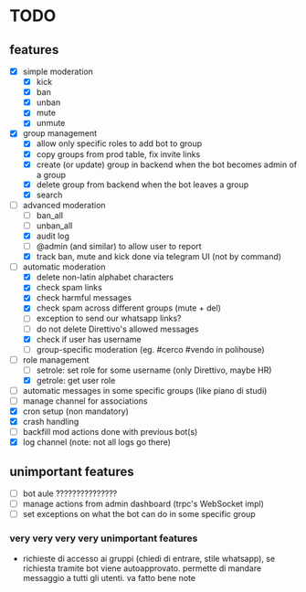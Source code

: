 # TODO

## features

- [x] simple moderation
  - [x] kick
  - [x] ban
  - [x] unban
  - [x] mute
  - [x] unmute
- [x] group management
  - [x] allow only specific roles to add bot to group
  - [x] copy groups from prod table, fix invite links
  - [x] create (or update) group in backend when the bot becomes admin of a group
  - [x] delete group from backend when the bot leaves a group
  - [x] search
- [ ] advanced moderation
  - [ ] ban_all
  - [ ] unban_all
  - [x] audit log
  - [ ] @admin (and similar) to allow user to report
  - [x] track ban, mute and kick done via telegram UI (not by command)
- [ ] automatic moderation
  - [x] delete non-latin alphabet characters 
  - [x] check spam links
  - [x] check harmful messages
  - [x] check spam across different groups (mute + del)
  - [ ] exception to send our whatsapp links?
  - [ ] do not delete Direttivo's allowed messages
  - [x] check if user has username
  - [ ] group-specific moderation (eg. #cerco #vendo in polihouse)
- [ ] role management
  - [ ] setrole: set role for some username (only Direttivo, maybe HR)
  - [x] getrole: get user role
- [ ] automatic messages in some specific groups (like piano di studi)
- [ ] manage channel for associations
- [x] cron setup (non mandatory)
- [x] crash handling
- [ ] backfill mod actions done with previous bot(s)
- [x] log channel (note: not all logs go there)

## unimportant features

- [ ] bot aule ???????????????
- [ ] manage actions from admin dashboard (trpc's WebSocket impl)
- [ ] set exceptions on what the bot can do in some specific group

### very very very very unimportant features

- richieste di accesso ai gruppi (chiedi di entrare, stile whatsapp), se richiesta tramite
  bot viene autoapprovato. permette di mandare messaggio a tutti gli utenti. va fatto bene
  note
